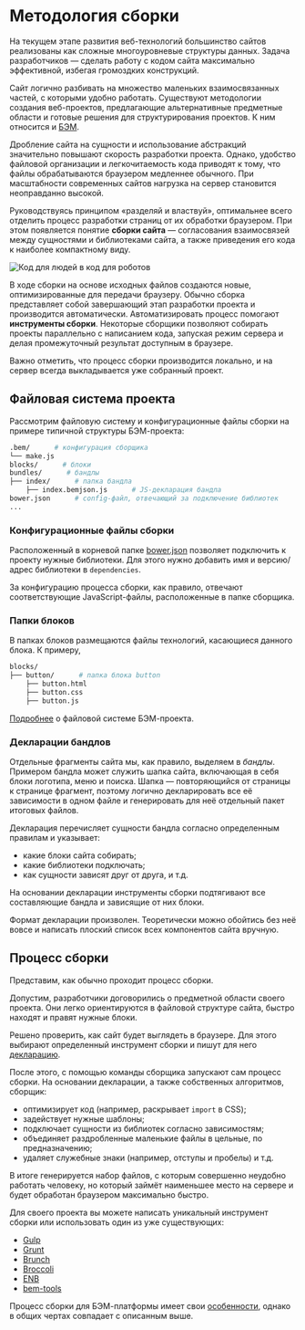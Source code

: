 # Методология сборки

На текущем этапе развития веб-технологий большинство сайтов реализованы как сложные многоуровневые структуры данных. Задача разработчиков — сделать работу с кодом сайта максимально эффективной, избегая громоздких конструкций.

Сайт логично разбивать на множество маленьких взаимосвязанных частей, с которыми удобно работать. Существуют методологии создания веб-проектов, предлагающие альтернативные предметные области и готовые решения для структурирования проектов. К ним относится и [БЭМ](https://ru.bem.info).

Дробление сайта на сущности и использование абстракций значительно повышают скорость разработки проекта. Однако, удобство файловой организации и легкочитаемость кода приводят к тому, что файлы обрабатываются браузером медленнее обычного. При масштабности современных сайтов нагрузка на сервер становится неоправданно высокой.

Руководствуясь принципом «разделяй и властвуй», оптимальнее всего отделить процесс разработки страниц от их обработки браузером. При этом появляется понятие **сборки сайта** — согласования взаимосвязей между сущностями и библиотеками сайта, а также приведения его кода к наиболее компактному виду.

![Код для людей в код для роботов](https://img-fotki.yandex.ru/get/16165/158800653.0/0_111c55_72635305_orig)

В ходе сборки на основе исходных файлов создаются новые, оптимизированные для передачи браузеру. Обычно сборка представляет собой завершающий этап разработки проекта и производится автоматически. Автоматизировать процесс помогают **инструменты сборки**. Некоторые сборщики позволяют собирать проекты параллельно с написанием кода, запуская режим сервера и делая промежуточный результат доступным в браузере.

Важно отметить, что процесс сборки производится локально, и на сервер всегда выкладывается уже собранный проект.

## Файловая система проекта

Рассмотрим файловую систему и конфигурационные файлы сборки на примере типичной структуры БЭМ-проекта:

```sh
.bem/      # конфигурация сборщика
└── make.js
blocks/      # блоки
bundles/      # бандлы
├── index/      # папка бандла
    ├── index.bemjson.js      # JS-декларация бандла
bower.json      # config-файл, отвечающий за подключение библиотек
...
```

### Конфигурационные файлы сборки

Расположенный в корневой папке [bower.json](http://ru.bem.info/tutorials/start-with-project-stub/#Подключение-библиотек) позволяет подключить к проекту нужные библиотеки. Для этого нужно добавить имя и версию/адрес библиотеки в `dependencies`.

За конфигурацию процесса сборки, как правило, отвечают соответствующие JavaScript-файлы, расположенные в папке сборщика.

### Папки блоков

В папках блоков размещаются файлы технологий, касающиеся данного блока. К примеру,

```sh
blocks/
├── button/      # папка блока button
    ├── button.html
    ├── button.css
    ├── button.js
```
[Подробнее](http://ru.bem.info/method/filesystem/) о файловой системе БЭМ-проекта.

<a name="decl"></a>
### Декларации бандлов

Отдельные фрагменты сайта мы, как правило, выделяем в *бандлы*. Примером бандла может служить шапка сайта, включающая в себя блоки логотипа, меню и поиска. Шапка — повторяющийся от страницы к странице фрагмент, поэтому логично декларировать все её зависимости в одном файле и генерировать для неё отдельный пакет итоговых файлов.

Декларация перечисляет сущности бандла согласно определенным правилам и указывает:

* какие блоки сайта собирать;
* какие библиотеки подключать;
* как сущности зависят друг от друга, и т.д.

На основании декларации инструменты сборки подтягивают все составляющие бандла и зависящие от них блоки.

Формат декларации произволен. Теоретически можно обойтись без неё вовсе и написать плоский список всех компонентов сайта вручную.

## Процесс сборки

Представим, как обычно проходит процесс сборки.

Допустим, разработчики договорились о предметной области своего проекта. Они легко ориентируются в файловой структуре сайта, быстро находят и правят нужные блоки.

Решено проверить, как сайт будет выглядеть в браузере. Для этого выбирают определенный инструмент сборки и пишут для него [декларацию](#decl).

После этого, с помощью команды сборщика запускают сам процесс сборки. На основании декларации, а также собственных алгоритмов, сборщик:

* оптимизирует код (например, раскрывает `import` в CSS);
* задействует нужные шаблоны;
* подключает сущности из библиотек согласно зависимостям;
* объединяет раздробленные маленькие файлы в цельные, по предназначению;
* удаляет служебные знаки (например, отступы и пробелы) и т.д.

В итоге генерируется набор файлов, с которым совершенно неудобно работать человеку, но который займёт наименьшее место на сервере и будет обработан браузером максимально быстро.

Для своего проекта вы можете написать уникальный инструмент сборки или использовать один из уже существующих:

* [Gulp](http://gulpjs.com/)
* [Grunt](http://gruntjs.com/)
* [Brunch](http://brunch.io/)
* [Broccoli](https://www.npmjs.org/package/broccoli)
* [ENB](http://enb-make.info/)
* [bem-tools](https://ru.bem.info/tools/bem/bem-tools/)

Процесс сборки для БЭМ-платформы имеет свои [особенности](sborka_platform.md), однако в общих чертах совпадает с описанным выше.
